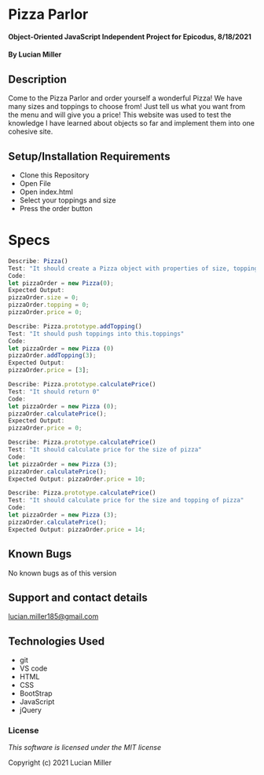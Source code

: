 # Pizza Parlor

#### Object-Oriented JavaScript Independent Project for Epicodus, 8/18/2021

#### By Lucian Miller

## Description

Come to the Pizza Parlor and order yourself a wonderful Pizza! We have many sizes and toppings to choose from! Just tell us what you want from the menu and will give you a price! This website was used to test the knowledge I have learned about objects so far and implement them into one cohesive site.

## Setup/Installation Requirements

* Clone this Repository
* Open File
* Open index.html
* Select your toppings and size
* Press the order button

# Specs

```js
Describe: Pizza()
Test: "It should create a Pizza object with properties of size, topping and price equaling 0"
Code: 
let pizzaOrder = new Pizza(0);
Expected Output: 
pizzaOrder.size = 0;
pizzaOrder.topping = 0;
pizzaOrder.price = 0;

Describe: Pizza.prototype.addTopping()
Test: "It should push toppings into this.toppings"
Code:
let pizzaOrder = new Pizza (0)
pizzaOrder.addTopping(3);
Expected Output: 
pizzaOrder.price = [3];

Describe: Pizza.prototype.calculatePrice()
Test: "It should return 0"
Code:
let pizzaOrder = new Pizza (0);
pizzaOrder.calculatePrice();
Expected Output:
pizzaOrder.price = 0;

Describe: Pizza.prototype.calculatePrice()
Test: "It should calculate price for the size of pizza"
Code:
let pizzaOrder = new Pizza (3);
pizzaOrder.calculatePrice();
Expected Output: pizzaOrder.price = 10;

Describe: Pizza.prototype.calculatePrice()
Test: "It should calculate price for the size and topping of pizza"
Code:
let pizzaOrder = new Pizza (3);
pizzaOrder.calculatePrice();
Expected Output: pizzaOrder.price = 14;
```

## Known Bugs

No known bugs as of this version

## Support and contact details

lucian.miller185@gmail.com

## Technologies Used

* git
* VS code
* HTML
* CSS
* BootStrap
* JavaScript
* jQuery

### License

*This software is licensed under the MIT license*

Copyright (c) 2021 Lucian Miller

